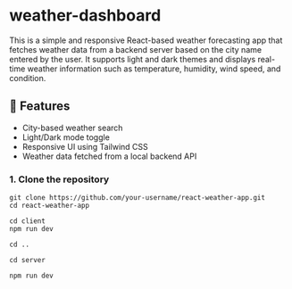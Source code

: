# weather-dashboard

This is a simple and responsive React-based weather forecasting app that fetches weather data from a backend server based on the city name entered by the user. It supports light and dark themes and displays real-time weather information such as temperature, humidity, wind speed, and condition.

## 🚀 Features

- City-based weather search
- Light/Dark mode toggle
- Responsive UI using Tailwind CSS
- Weather data fetched from a local backend API
 

### 1. Clone the repository
```
git clone https://github.com/your-username/react-weather-app.git
cd react-weather-app
```

```
cd client 
npm run dev
```

```
cd ..
```

```
cd server
```

```
npm run dev
```